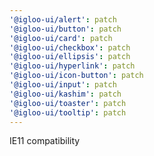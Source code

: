 ```yaml
---
'@igloo-ui/alert': patch
'@igloo-ui/button': patch
'@igloo-ui/card': patch
'@igloo-ui/checkbox': patch
'@igloo-ui/ellipsis': patch
'@igloo-ui/hyperlink': patch
'@igloo-ui/icon-button': patch
'@igloo-ui/input': patch
'@igloo-ui/kashim': patch
'@igloo-ui/toaster': patch
'@igloo-ui/tooltip': patch
---
```


IE11 compatibility
